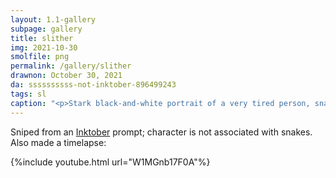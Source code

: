 ```yaml
---
layout: 1.1-gallery
subpage: gallery
title: slither
img: 2021-10-30
smolfile: png
permalink: /gallery/slither
drawnon: October 30, 2021
da: ssssssssss-not-inktober-896499243
tags: sl
caption: "<p>Stark black-and-white portrait of a very tired person, snake twined around them. The letters of the word “slither” weave through the background.</p>"
---
```

Sniped from an <a href="https://inktober.com/rules" class="ext">Inktober</a> prompt; character is not associated with snakes. Also made a timelapse:

{%include youtube.html url="W1MGnb17F0A"%}